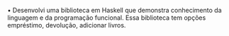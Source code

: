 •	Desenvolvi uma biblioteca em Haskell que demonstra conhecimento  da linguagem e da programação funcional. Essa biblioteca tem opções empréstimo, devolução, adicionar livros.
